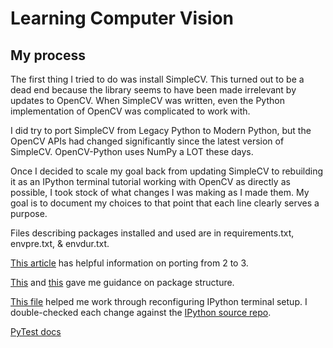 # Learning Computer Vision
## My process

The first thing I tried to do was install SimpleCV. This turned out to be
a dead end because the library seems to have been made irrelevant by updates
to OpenCV. When SimpleCV was written, even the Python implementation of OpenCV
was complicated to work with.

I did try to port SimpleCV from Legacy Python to Modern Python, but the
OpenCV APIs had changed significantly since the latest version of SimpleCV.
OpenCV-Python uses NumPy a LOT these days.

Once I decided to scale my goal back from updating SimpleCV to rebuilding it
as an IPython terminal tutorial working with OpenCV as directly as possible,
I took stock of what changes I was making as I made them. My goal is to document
my choices to that point that each line clearly serves a purpose.

Files describing packages installed and used are in requirements.txt,
envpre.txt, & envdur.txt.

[This article](https://eev.ee/blog/2016/07/31/python-faq-how-do-i-port-to-python-3/)
has helpful information on porting from 2 to 3.

[This](https://python-packaging.readthedocs.io/en/latest/minimal.html) and
[this](https://docs.python-guide.org/writing/structure/) gave me guidance on
package structure.

[This file](https://ipython.readthedocs.io/en/stable/config/intro.html)
helped me work through reconfiguring IPython terminal setup. I double-checked
each change against the
[IPython source repo](https://github.com/ipython/ipython).

[PyTest docs](https://docs.pytest.org/en/latest/assert.html)

